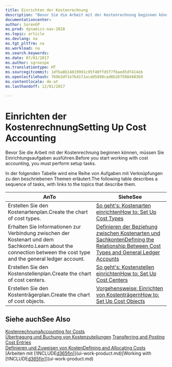 ```yaml
---
title: Einrichten der Kostenrechnung
description: "Bevor Sie die Arbeit mit der Kostenrechnung beginnen können, müssen Sie Einrichtungsaufgaben ausführen."
documentationcenter: 
author: SorenGP
ms.prod: dynamics-nav-2018
ms.topic: article
ms.devlang: na
ms.tgt_pltfrm: na
ms.workload: na
ms.search.keywords: 
ms.date: 07/01/2017
ms.author: sgroespe
ms.translationtype: HT
ms.sourcegitcommit: 1dfba8b14019991c95f40ffd5f7fbaed5df414eb
ms.openlocfilehash: 769b3df1e7b41f1acdd5d98cad8b267598d40369
ms.contentlocale: de-at
ms.lasthandoff: 12/01/2017

---
```

# <a name="setting-up-cost-accounting"></a><span data-ttu-id="195bf-103">Einrichten der Kostenrechnung</span><span class="sxs-lookup"><span data-stu-id="195bf-103">Setting Up Cost Accounting</span></span>
<span data-ttu-id="195bf-104">Bevor Sie die Arbeit mit der Kostenrechnung beginnen können, müssen Sie Einrichtungsaufgaben ausführen.</span><span class="sxs-lookup"><span data-stu-id="195bf-104">Before you start working with cost accounting, you must perform setup tasks.</span></span>  

 <span data-ttu-id="195bf-105">In der folgenden Tabelle wird eine Reihe von Aufgaben mit Verknüpfungen zu den beschriebenen Themen erläutert.</span><span class="sxs-lookup"><span data-stu-id="195bf-105">The following table describes a sequence of tasks, with links to the topics that describe them.</span></span>

|<span data-ttu-id="195bf-106">An</span><span class="sxs-lookup"><span data-stu-id="195bf-106">To</span></span>|<span data-ttu-id="195bf-107">Siehe</span><span class="sxs-lookup"><span data-stu-id="195bf-107">See</span></span>|  
|--------|---------|  
|<span data-ttu-id="195bf-108">Erstellen Sie den Kostenartenplan.</span><span class="sxs-lookup"><span data-stu-id="195bf-108">Create the chart of cost types.</span></span>|[<span data-ttu-id="195bf-109">So geht's: Kostenarten einrichten</span><span class="sxs-lookup"><span data-stu-id="195bf-109">How to: Set Up Cost Types</span></span>](finance-how-to-set-up-cost-types.md)|  
|<span data-ttu-id="195bf-110">Erhalten Sie Informationen zur Verbindung zwischen der Kostenart und dem Sachkonto.</span><span class="sxs-lookup"><span data-stu-id="195bf-110">Learn about the connection between the cost type and the general ledger account.</span></span>|[<span data-ttu-id="195bf-111">Definieren der Beziehung zwischen Kostenarten und Sachkonten</span><span class="sxs-lookup"><span data-stu-id="195bf-111">Defining the Relationship Between Cost Types and General Ledger Accounts</span></span>](finance-defining-the-relationship-between-cost-types-and-general-ledger-accounts.md)|  
|<span data-ttu-id="195bf-112">Erstellen Sie den Kostenstellenplan.</span><span class="sxs-lookup"><span data-stu-id="195bf-112">Create the chart of cost centers.</span></span>|[<span data-ttu-id="195bf-113">So geht's: Kostenstellen einrichten</span><span class="sxs-lookup"><span data-stu-id="195bf-113">How to: Set Up Cost Centers</span></span>](finance-how-to-set-up-cost-centers.md)|  
|<span data-ttu-id="195bf-114">Erstellen Sie den Kostenträgerplan.</span><span class="sxs-lookup"><span data-stu-id="195bf-114">Create the chart of cost objects.</span></span>|[<span data-ttu-id="195bf-115">Vorgehensweise: Einrichten von Kostenträgern</span><span class="sxs-lookup"><span data-stu-id="195bf-115">How to: Set Up Cost Objects</span></span>](finance-how-to-set-up-cost-objects.md)|  

## <a name="see-also"></a><span data-ttu-id="195bf-116">Siehe auch</span><span class="sxs-lookup"><span data-stu-id="195bf-116">See Also</span></span>  
[<span data-ttu-id="195bf-117">Kostenrechnung</span><span class="sxs-lookup"><span data-stu-id="195bf-117">Accounting for Costs</span></span>](finance-manage-cost-accounting.md)  
<span data-ttu-id="195bf-118">[Übertragung und Buchung von Kostenzuteilungen](finance-transfer-and-post-cost-entries.md) </span><span class="sxs-lookup"><span data-stu-id="195bf-118">[Transferring and Posting Cost Entries](finance-transfer-and-post-cost-entries.md) </span></span>  
[<span data-ttu-id="195bf-119">Definieren und Zuweisen von Kosten</span><span class="sxs-lookup"><span data-stu-id="195bf-119">Defining and Allocating Costs</span></span>](finance-define-and-allocate-costs.md)  
<span data-ttu-id="195bf-120">[Arbeiten mit [!INCLUDE[d365fin](includes/d365fin_md.md)]](ui-work-product.md)</span><span class="sxs-lookup"><span data-stu-id="195bf-120">[Working with [!INCLUDE[d365fin](includes/d365fin_md.md)]](ui-work-product.md)</span></span>

